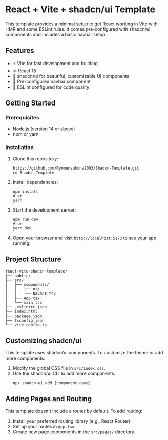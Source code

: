 # React + Vite + shadcn/ui Template

This template provides a minimal setup to get React working in Vite with HMR and some ESLint rules. It comes pre-configured with shadcn/ui components and includes a basic navbar setup.

## Features

- ⚡️ Vite for fast development and building
- ⚛️ React 18
- 🎨 shadcn/ui for beautiful, customizable UI components
- 🧭 Pre-configured navbar component
- 🔧 ESLint configured for code quality

## Getting Started

### Prerequisites

- Node.js (version 14 or above)
- npm or yarn

### Installation

1. Clone this repository:
   ```
   https://github.com/Ryomensukuna2003/Shadcn-Template.git
   cd Shadcn-Template
   ```

2. Install dependencies:
   ```
   npm install
   # or
   yarn
   ```

3. Start the development server:
   ```
   npm run dev
   # or
   yarn dev
   ```

4. Open your browser and visit `http://localhost:5173` to see your app running.

## Project Structure

```
react-vite-shadcn-template/
├── public/
├── src/
│   ├── components/
│   │   ├── ui/
│   │   └── Navbar.tsx
│   ├── App.tsx
│   └── main.tsx
├── .eslintrc.json
├── index.html
├── package.json
├── tsconfig.json
└── vite.config.ts
```

## Customizing shadcn/ui

This template uses shadcn/ui components. To customize the theme or add more components:

1. Modify the global CSS file in `src/index.css`.
2. Use the shadcn/ui CLI to add more components:
   ```
   npx shadcn-ui add [component-name]
   ```

## Adding Pages and Routing

This template doesn't include a router by default. To add routing:

1. Install your preferred routing library (e.g., React Router).
2. Set up your routes in `App.tsx`.
3. Create new page components in the `src/pages/` directory.
